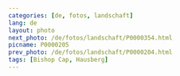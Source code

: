 ```yaml
---
categories: [de, fotos, landschaft]
lang: de
layout: photo
next_photo: /de/fotos/landschaft/P0000354.html
picname: P0000205
prev_photo: /de/fotos/landschaft/P0000204.html
tags: [Bishop Cap, Hausberg]
---
```

